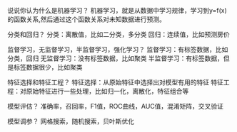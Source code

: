 说说你认为什么是机器学习？
机器学习，就是从数据中学习规律，学习到y=f(x)的函数关系,然后通过这个函数关系对未知数据进行预测。

分类和回归？
分类：离散值，比如二分类，多分类
回归：连续值，比如预测房价

监督学习，无监督学习，半监督学习，强化学习？
监督学习：有标签数据，比如分类，回归
无监督学习：没有标签数据，比如聚类
半监督学习：有标签数据，但是标签数据很少，比如聚类

特征选择和特征工程？
特征选择：从原始特征中选择出对模型有用的特征
特征工程：对原始特征进行一些处理，比如归一化，离散化，特征组合等

模型评估？
准确率，召回率，F1值，ROC曲线，AUC值，混淆矩阵，交叉验证

模型调参？
网格搜索，随机搜索，贝叶斯优化